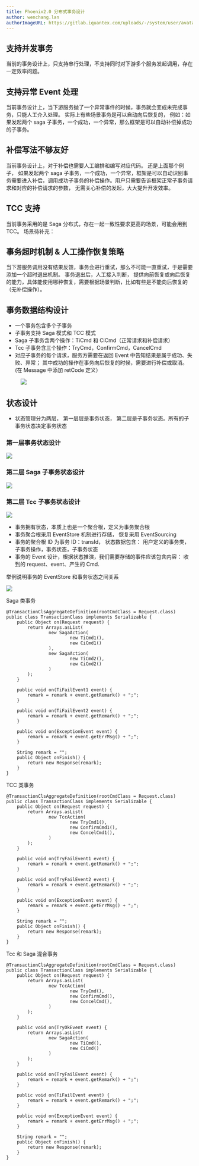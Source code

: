 ```yaml
---
title: Phoenix2.0 分布式事务设计
author: wenchang.lan
authorImageURL: https://gitlab.iquantex.com/uploads/-/system/user/avatar/2/avatar.png
---
```


## 支持并发事务


当前的事务设计上，只支持串行处理，不支持同时对下游多个服务发起调用，存在一定效率问题。

## 支持异常 Event 处理


当前事务设计上，当下游服务抛了一个异常事件的时候，事务就会变成未完成事务，只能人工介入处理。 实际上有些场景事务是可以自动向后恢复的， 例如：如果发起两个 saga 子事务，一个成功，一个异常，那么框架是可以自动补偿掉成功的子事务。

<!--truncate-->

## 补偿写法不够友好

当前事务设计上，对于补偿也需要人工编排和编写对应代码。 还是上面那个例子， 如果发起两个 saga 子事务，一个成功，一个异常，框架是可以自动识别事务需要进入补偿，调用成功子事务的补偿操作。用户只需要告诉框架正常子事务请求和对应的补偿请求的参数， 无需关心补偿的发起，大大提升开发效率。

## TCC 支持


当前事务采用的是 Saga 分布式，存在一起一致性要求更高的场景，可能会用到 TCC。 场景待补充：

## 事务超时机制 & 人工操作恢复策略


当下游服务调用没有结果反馈，事务会进行重试，那么不可能一直重试，于是需要添加一个超时退出机制。 事务退出后，人工接入判断， 提供向前恢复或向后恢复的能力，具体能使用哪种恢复，需要根据场景判断，比如有些是不能向后恢复的（无补偿操作）。

## 事务数据结构设计

*   一个事务包含多个子事务
*   子事务支持 Saga 模式和 TCC 模式
*   Saga 子事务含两个操作：TiCmd 和 CiCmd（正常请求和补偿请求）
*   Tcc 子事务含三个操作：TryCmd，ConfirmCmd，CancelCmd
*   对应子事务的每个请求，服务方需要在返回 Event 中告知结果是属于成功、失败、异常； 其中成功的操作在事务向后恢复的时候，需要进行补偿或取消。(在 Message 中添加 retCode 定义）

          ![](https://portal.iquantex.com/confluence/download/attachments/39288861/image2019-11-18_12-16-18.png?version=1&modificationDate=1574050599000&api=v2)

状态设计
----

*   状态管理分为两层， 第一层层是事务状态， 第二层是子事务状态。所有的子事务状态决定事务状态

### 第一层事务状态设计

![](https://portal.iquantex.com/confluence/download/attachments/39288861/image2019-11-18_12-16-42.png?version=1&modificationDate=1574050624000&api=v2)

### 第二层 Saga 子事务状态设计

![](https://portal.iquantex.com/confluence/download/attachments/39288861/image2019-11-18_12-17-25.png?version=1&modificationDate=1574050666000&api=v2)

### 第二层 Tcc 子事务状态设计

![](https://portal.iquantex.com/confluence/download/attachments/39288861/image2019-11-18_12-17-53.png?version=1&modificationDate=1574050695000&api=v2)

*   事务拥有状态，本质上也是一个聚合根，定义为事务聚合根
*   事务聚合根采用 EventStore 机制进行存储， 恢复采用 EventSourcing
*   事务的聚合根 ID 为事务 ID：transId， 状态数据包含： 用户定义的事务类， 子事务操作，事务状态，子事务状态
*   事务的 Event 设计，根据状态推演，我们需要存储的事件应该包含内容： 收到的 request、event、产生的 Cmd.

举例说明事务的 EventStore 和事务状态之间关系

![](https://portal.iquantex.com/confluence/download/attachments/39288861/image2019-11-18_13-20-19.png?version=1&modificationDate=1574054441000&api=v2)

Saga 类事务

```
@TransactionClsAggregateDefinition(rootCmdClass = Request.class)
public class TransactionClass implements Serializable {
    public Object on(Request request) {
        return Arrays.asList(
                new SagaAction(
                        new TiCmd1(),
                        new CiCmd1()
                ),
                new SagaAction(
                        new TiCmd2(),
                        new CiCmd2()
                )
        );
    }

    public void on(TiFailEvent1 event) {
        remark = remark + event.getRemark() + ";";
    }

    public void on(TiFailEvent2 event) {
        remark = remark + event.getRemark() + ";";
    }

    public void on(ExceptionEvent event) {
        remark = remark + event.getErrMsg() + ";";
    }

    String remark = "";
    public Object onFinish() {
        return new Response(remark);
    }
}

```

TCC 类事务

```
@TransactionClsAggregateDefinition(rootCmdClass = Request.class)
public class TransactionClass implements Serializable {
    public Object on(Request request) {
        return Arrays.asList(
                new TccAction(
                        new TryCmd1(),
                        new ConfirmCmd1(),
						new ConcelCmd1(),
                )
        );
    }

    public void on(TryFailEvent1 event) {
        remark = remark + event.getRemark() + ";";
    }      

    public void on(TryFailEvent2 event) {
        remark = remark + event.getRemark() + ";";
    }

    public void on(ExceptionEvent event) {
        remark = remark + event.getErrMsg() + ";";
    }

    String remark = "";
    public Object onFinish() {
        return new Response(remark);
    }
}

```

Tcc 和 Saga 混合事务

```
@TransactionClsAggregateDefinition(rootCmdClass = Request.class)
public class TransactionClass implements Serializable {
    public Object on(Request request) {
        return Arrays.asList(
                new TccAction(
                        new TryCmd(),
                        new ConfirmCmd(),
						new ConcelCmd(),
                )
        );
    }

	public void on(TryOkEvent event) {
		return Arrays.asList(
				new SagaAction(
                        new TiCmd(),
                        new CiCmd()
                )
        );
    }          

    public void on(TryFailEvent event) {
        remark = remark + event.getRemark() + ";";
    }

    public void on(TiFailEvent event) {
        remark = remark + event.getRemark() + ";";
    }

    public void on(ExceptionEvent event) {
        remark = remark + event.getErrMsg() + ";";
    }

    String remark = "";
    public Object onFinish() {
        return new Response(remark);
    }
}

```